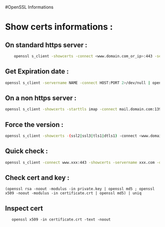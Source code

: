 #OpenSSL Informations 

# Show certs informations :

## On standard https server :

```bash
    openssl s_client -showcerts -connect <www.domain.com_or_ip>:443 -servername www.domain.com
```
## Get Expiration date :

```bash
openssl s_client -servername NAME -connect HOST:PORT 2>/dev/null | openssl x509 -noout -dates
```
## On a non https server :
```bash
openssl s_client -showcerts -starttls imap -connect mail.domain.com:139
```
## Force the version :
```bash
openssl s_client -showcerts -(ssl2|ssl3|tls1|dtls1) -connect <www.domain.com_or_ip>:443 -servername www.domain.com
```

## Quick check : 
```bash
openssl s_client -connect www.xxx:443 -showcerts -servername xxx.com -debug | grep error
```

## Check cert and key :
```
(openssl rsa -noout -modulus -in private.key | openssl md5 ; openssl x509 -noout -modulus -in certificate.crt | openssl md5) | uniq
```

## Inspect cert
```
   openssl x509 -in certificate.crt -text -noout
```
